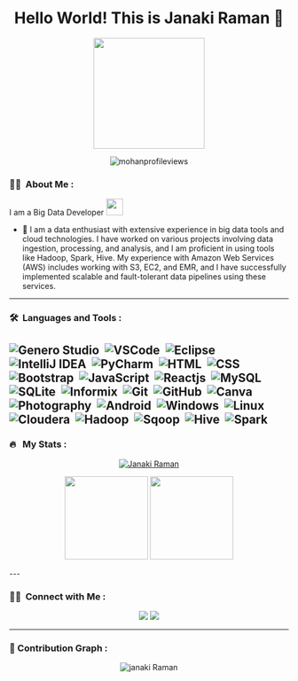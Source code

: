 <h1 align="center">Hello World! This is Janaki Raman 👋</h1>
<p align="center">
  <img src="https://media2.giphy.com/media/v1.Y2lkPTc5MGI3NjExYjh3bnZ1NmhqaDV2ajYyMHFuY3B3ZW85ZDBqb3E1bWg5aWs4c2Q4eiZlcD12MV9pbnRlcm5hbF9naWZfYnlfaWQmY3Q9Zw/Q5yXr2RLK6kz5Bsm2a/giphy.gif" height="200"/>
</p>
<p align="center"><img src="https://komarev.com/ghpvc/?username=janakiramant17&style=flat-square&color=blue" alt="mohanprofileviews"/></p>

### :woman_technologist: &nbsp;About Me :
I am a Big Data Developer <img src="https://media.giphy.com/media/WUlplcMpOCEmTGBtBW/giphy.gif" width="30">
- 🔭 I am a data enthusiast with extensive experience in big data tools and cloud technologies. I have worked on various projects involving data ingestion, processing, and analysis, and I am proficient in using tools like Hadoop, Spark, Hive. My experience with Amazon Web Services (AWS) includes working with S3, EC2, and EMR, and I have successfully implemented scalable and fault-tolerant data pipelines using these services.

---
### 🛠 &nbsp;Languages and Tools :

![Genero Studio](https://img.shields.io/badge/-Genero%20Studio-05122A?style=flat&logo=Generostudio)&nbsp;
![VSCode](https://img.shields.io/badge/-VSCode-05122A?style=falt&logo=VisualStudioCode)&nbsp;
![Eclipse](https://img.shields.io/badge/-Eclipse-05122A?style=flat&logo=Eclipse)&nbsp;
![IntelliJ IDEA](https://img.shields.io/badge/-IntelliJ%20IDEA-05122A?style=flat&logo=IntelliJ%20IDEA)&nbsp;
![PyCharm](https://img.shields.io/badge/-PyCharm-05122A?style=flat&logo=PyCharm)&nbsp;
![HTML](https://img.shields.io/badge/-HTML-05122A?style=flat&logo=HTML5)&nbsp;
![CSS](https://img.shields.io/badge/-CSS-05122A?style=flat&logo=CSS3&logoColor=1572B6)&nbsp;
![Bootstrap](https://img.shields.io/badge/-Bootstrap-05122A?style=flat&logo=Bootstrap)&nbsp;
![JavaScript](https://img.shields.io/badge/-JavaScript-05122A?style=flat&logo=javascript)&nbsp;
![Reactjs](https://img.shields.io/badge/-Reactjs-05122A?style+flat&logo=react)&nbsp;
![MySQL](https://img.shields.io/badge/-MySQL-05122A?style=flat&logo=mysql&logoColor=FFA518)&nbsp;
![SQLite](https://img.shields.io/badge/-SQLite-05122A?style=flat&logo=sqlite)&nbsp;
![Informix](https://img.shields.io/badge/-Informix-05122A?style=flat&logo=IBM)&nbsp;
![Git](https://img.shields.io/badge/-Git-05122A?style=flat&logo=git)&nbsp;
![GitHub](https://img.shields.io/badge/-GitHub-05122A?style=flat&logo=github)&nbsp;
![Canva](https://img.shields.io/badge/-Canva-05122A?style=flat&logo=canva)&nbsp;
![Photography](https://img.shields.io/badge/-Photography-05122A?style=flat&logo=photobucket)&nbsp;
![Android](https://img.shields.io/badge/-Android-05122A?style=flat&logo=android)&nbsp;
![Windows](https://img.shields.io/badge/-Windows-05122A?style=flat&logo=windows)&nbsp;
![Linux](https://img.shields.io/badge/-Linux-05122A?style=flat&logo=linux)&nbsp;
![Cloudera](https://img.shields.io/badge/-Cloudera-05122A?style=flat&logo=Cloudera)&nbsp;
![Hadoop](https://img.shields.io/badge/-Hadoop-05122A?style=flat&logo=Apache%20Hadoop)&nbsp;
![Sqoop](https://img.shields.io/badge/-Sqoop-05122A?style=flat&logo=Apache%20Sqoop)&nbsp;
![Hive](https://img.shields.io/badge/-Hive-05122A?style=flat&logo=ApacheHive)&nbsp;
![Spark](https://img.shields.io/badge/-Apache%20Spark-05122A?style=flat&logo=ApacheSpark)&nbsp;
---

### 🔥 &nbsp; My Stats :

<p align="center">
  <a href="https://github.com/Janakiramant17">
    <img src="https://github-readme-streak-stats.herokuapp.com?user=janakiramant17&theme=vision-friendly-dark" alt="Janaki Raman"/>
  </a>
</p>

<p align="center">
  <img src="https://github-readme-stats.vercel.app/api/top-langs?username=janakiramant17&langs_count=10&show_icons=true&locale=en&layout=compact&theme=vision-friendly-dark" height=150px/>
  <img src="https://github-readme-stats.vercel.app/api?username=janakiramant17&show_icons=true&locale=en&theme=vision-friendly-dark" height=150px/>
</p>
---

### 🤝🏻 &nbsp;Connect with Me :

<p align="center">
  <a href="https://www.linkedin.com/in/janakiraman17/"><img src="https://img.shields.io/badge/-LinkedIn-0077B5?style=flat&logo=Linkedin&logoColor=white"/></a>
  <a href="mailto:janakiraman1711@gmail.com"><img src="https://img.shields.io/badge/-Mail-D14836?style=flat&logo=Gmail&logoColor=white"/></a>
</p>

---
### 🤖 Contribution Graph :

<p align="center">
<img src="https://github-readme-activity-graph.vercel.app/graph?username=janakiramant17&theme=github-compact" alt="janaki Raman"/>
</p>

<!--
**Janakiramant17/janakiramant17** is a ✨ _special_ ✨ repository because its `README.md` (this file) appears on your GitHub profile.
